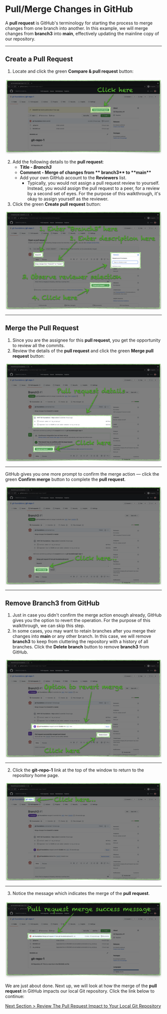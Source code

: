 # Pull/Merge Changes in GitHub

A **pull request** is GitHub's terminology for starting the process to merge changes from one branch into another. In this example, we will merge changes from **branch3** into **main**, effectively updating the mainline copy of our repository.

---

## Create a Pull Request

1. Locate and click the green **Compare & pull request** button:

![github-pull-request-initiate](../images/github-pull-request-initiate.png "Initiate pull request")

2. Add the following details to the **pull request**:
   - **Title - _Branch3_**
   - **Comment - Merge of changes from \*\* branch3\*\* to \*\*main\*\***
   - Add your own GitHub account to the **Reviewers** list.
     - Typically, you would not assign a pull request review to yourself. Instead, you would assign the pull request to a peer, for a review by a second set of eyes. For the purpose of this walkthrough, it's okay to assign yourself as the reviewer.
3. Click the green **Create pull request** button:

![github-pull-request-open](../images/github-pull-request-open.png "Create pull request")

---

## Merge the Pull Request

1. Since you are the assignee for this **pull request**, you get the opportunity to review all the commits.
2. Review the details of the **pull request** and click the green **Merge pull request** button:

![github-pull-request-merge](../images/github-pull-request-merge.png "Merge pull request")

---

GitHub gives you one more prompt to confirm the merge action — click the green **Confirm merge** button to complete the **pull request**.

![github-pull-request-merge-confirm](../images/github-pull-request-merge-confirm.png "Confirm pull request merge")

---

## Remove Branch3 from GitHub

1. Just in case you didn't confirm the merge action enough already, GitHub gives you the option to revert the operation. For the purpose of this walkthrough, we can skip this step.
2. In some cases, you may want to retain branches after you merge their changes into **main** or any other branch. In this case, we will remove **branch3** to keep from cluttering the repository with a history of all branches. Click the **Delete branch** button to remove **branch3** from GitHub.

![github-pull-branch-delete](../images/github-pull-branch-delete.png "Delete branch 'branch3'")

---

2. Click the **git-repo-1** link at the top of the window to return to the repository home page.

![github-pull-branch-delete-done](../images/github-pull-branch-delete-done.png "Return to repository home page")

---

3. Notice the message which indicates the merge of the **pull request**.

![github-pull-request-complete](../images/github-pull-request-complete.png "Review pull request success message")

We are just about done. Next up, we will look at how the merge of the **pull request** in GitHub impacts our local Git repository. Click the link below to continue:

[Next Section > Review The Pull Request Impact to Your Local Git Repository](section_12.md "Review The Pull Request Impact to Your Local Git Repository")
